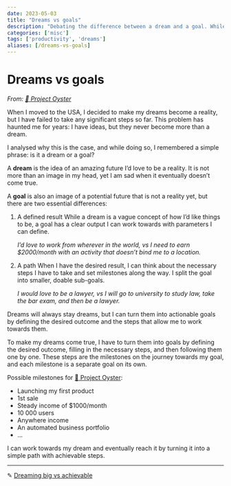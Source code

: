 ```yaml
---
date: 2023-05-03
title: "Dreams vs goals"
description: "Debating the difference between a dream and a goal. While a dream is an unachievable fantasy, a goal is something tangible to work towards."
categories: ['misc']
tags: ['productivity', 'dreams']
aliases: [/dreams-vs-goals]
---
```


# Dreams vs goals

*From: [🌊 Project Oyster](/docs/stories/project-oyster)*

When I moved to the USA, I decided to make my dreams become a reality, but I have failed to take any significant steps so far. This problem has haunted me for years: I have ideas, but they never become more than a dream.

I analysed why this is the case, and while doing so, I remembered a simple phrase: is it a dream or a goal?

A **dream** is the idea of an amazing future I’d love to be a reality. It is not more than an image in my head, yet I am sad when it eventually doesn’t come true.

A **goal** is also an image of a potential future that is not a reality yet, but there are two essential differences:

1. A defined result
   While a dream is a vague concept of how I’d like things to be, a goal has a clear output I can work towards with parameters I can define.

   *I’d love to work from wherever in the world, vs I need to earn $2000/month with an activity that doesn’t bind me to a location.*

2. A path
	When I have the desired result, I can think about the necessary steps I have to take and set milestones along the way. I split the goal into smaller, doable sub-goals.

	*I would love to be a lawyer, vs I will go to university to study law, take the bar exam, and then be a lawyer.*

Dreams will always stay dreams, but I can turn them into actionable goals by defining the desired outcome and the steps that allow me to work towards them.

To make my dreams come true, I have to turn them into goals by defining the desired outcome, filling in the necessary steps, and then following them one by one. These steps are the milestones on the journey towards my goal, and each milestone is a separate goal on its own.

Possible milestones for [🌊 Project Oyster](/docs/stories/project-oyster.md):

- Launching my first product
- 1st sale
- Steady income of $1000/month
- 10 000 users
- Anywhere income
- An automated business portfolio
- ...

I can work towards my dream and eventually reach it by turning it into a simple path with achievable steps.

---

✎ [Dreaming big vs achievable](/posts/dreaming-big-or-achievable.md)

